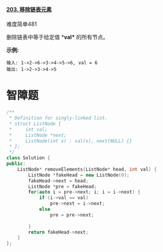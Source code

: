 #### [203. 移除链表元素](https://leetcode-cn.com/problems/remove-linked-list-elements/)

难度简单481

删除链表中等于给定值 ***val\*** 的所有节点。

**示例:**

```
输入: 1->2->6->3->4->5->6, val = 6
输出: 1->2->3->4->5
```



# 智障题

```c++
/**
 * Definition for singly-linked list.
 * struct ListNode {
 *     int val;
 *     ListNode *next;
 *     ListNode(int x) : val(x), next(NULL) {}
 * };
 */
class Solution {
public:
    ListNode* removeElements(ListNode* head, int val) {
        ListNode *fakeHead = new ListNode(0);
        fakeHead->next = head;
        ListNode *pre = fakeHead;
        for(auto i = pre->next; i; i = i->next) {
            if (i->val == val) 
                pre->next = i->next;
            else 
                pre = pre->next;
            
        }
        return fakeHead->next;
    }
};
```

